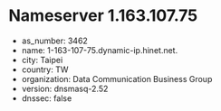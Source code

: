 # Nameserver 1.163.107.75

* as_number: 3462
* name: 1-163-107-75.dynamic-ip.hinet.net.
* city: Taipei
* country: TW
* organization: Data Communication Business Group
* version: dnsmasq-2.52
* dnssec: false
